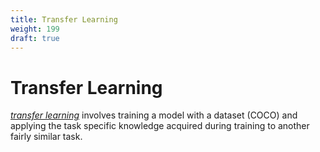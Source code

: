 ```yaml
---
title: Transfer Learning
weight: 199
draft: true
---
```


# Transfer Learning

[_transfer learning_](https://towardsdatascience.com/a-comprehensive-hands-on-guide-to-transfer-learning-with-real-world-applications-in-deep-learning-212bf3b2f27a) involves training a model with a  dataset (COCO) and applying the task specific knowledge acquired during training to another fairly similar task.

